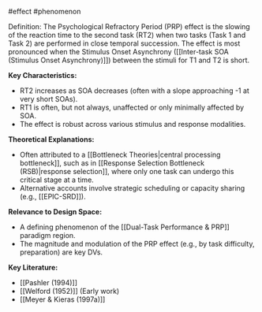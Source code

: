 #effect #phenomenon

Definition: The Psychological Refractory Period (PRP) effect is the slowing of the reaction time to the second task (RT2) when two tasks (Task 1 and Task 2) are performed in close temporal succession. The effect is most pronounced when the Stimulus Onset Asynchrony ([[Inter-task SOA (Stimulus Onset Asynchrony)]]) between the stimuli for T1 and T2 is short.

**Key Characteristics:**

- RT2 increases as SOA decreases (often with a slope approaching -1 at very short SOAs).
- RT1 is often, but not always, unaffected or only minimally affected by SOA.
- The effect is robust across various stimulus and response modalities.

**Theoretical Explanations:**

- Often attributed to a [[Bottleneck Theories|central processing bottleneck]], such as in [[Response Selection Bottleneck (RSB)|response selection]], where only one task can undergo this critical stage at a time.
- Alternative accounts involve strategic scheduling or capacity sharing (e.g., [[EPIC-SRD]]).

**Relevance to Design Space:**

- A defining phenomenon of the [[Dual-Task Performance & PRP]] paradigm region.
- The magnitude and modulation of the PRP effect (e.g., by task difficulty, preparation) are key DVs.

**Key Literature:**

- [[Pashler (1994)]]
- [[Welford (1952)]] (Early work)
- [[Meyer & Kieras (1997a)]]